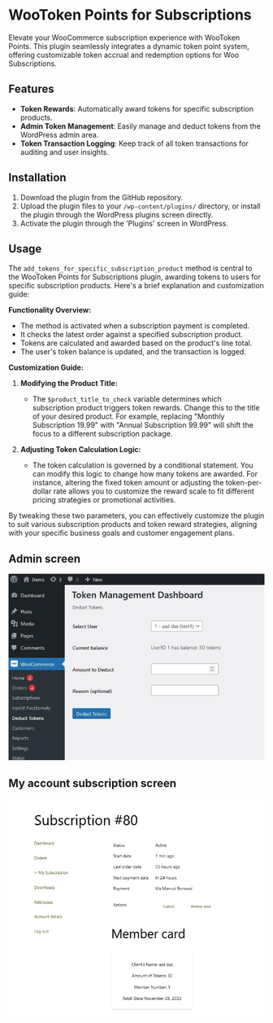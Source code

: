# WooToken Points for Subscriptions

Elevate your WooCommerce subscription experience with WooToken Points. This plugin seamlessly integrates a dynamic token point system, offering customizable token accrual and redemption options for Woo Subscriptions.

## Features

- **Token Rewards**: Automatically award tokens for specific subscription products.
- **Admin Token Management**: Easily manage and deduct tokens from the WordPress admin area.
- **Token Transaction Logging**: Keep track of all token transactions for auditing and user insights.

## Installation

1. Download the plugin from the GitHub repository.
2. Upload the plugin files to your `/wp-content/plugins/` directory, or install the plugin through the WordPress plugins screen directly.
3. Activate the plugin through the 'Plugins' screen in WordPress.

## Usage

The `add_tokens_for_specific_subscription_product` method is central to the WooToken Points for Subscriptions plugin, awarding tokens to users for specific subscription products. Here's a brief explanation and customization guide:

**Functionality Overview:**
- The method is activated when a subscription payment is completed.
- It checks the latest order against a specified subscription product.
- Tokens are calculated and awarded based on the product's line total.
- The user's token balance is updated, and the transaction is logged.

**Customization Guide:**

1. **Modifying the Product Title:**
    - The `$product_title_to_check` variable determines which subscription product triggers token rewards. Change this to the title of your desired product. For example, replacing "Monthly Subscription 19.99" with "Annual Subscription 99.99" will shift the focus to a different subscription package.

2. **Adjusting Token Calculation Logic:**
    - The token calculation is governed by a conditional statement. You can modify this logic to change how many tokens are awarded. For instance, altering the fixed token amount or adjusting the token-per-dollar rate allows you to customize the reward scale to fit different pricing strategies or promotional activities.

By tweaking these two parameters, you can effectively customize the plugin to suit various subscription products and token reward strategies, aligning with your specific business goals and customer engagement plans.

## Admin screen

![WooToken-Points-for-Subscriptions.jpg](imgs%2FWooToken-Points-for-Subscriptions.jpg)

## My account subscription screen

![WooToken-Points-for-Subscriptions-My-Account.jpg](imgs%2FWooToken-Points-for-Subscriptions-My-Account.jpg)
